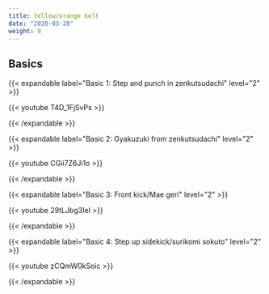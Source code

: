 ```yaml
---
title: Yellow/orange belt
date: "2020-03-28"
weight: 8
---
```


## Basics

{{< expandable label="Basic 1: Step and punch in zenkutsudachi" level="2" >}}

{{< youtube T4D_1FjSvPs >}}

{{< /expandable >}}

{{< expandable label="Basic 2: Gyakuzuki from zenkutsudachi" level="2" >}}

{{< youtube CGii7Z6Ji1o >}}

{{< /expandable >}}

{{< expandable label="Basic 3: Front kick/Mae geri" level="2" >}}

{{< youtube 29tLJbg3IeI >}}

{{< /expandable >}}

{{< expandable label="Basic 4: Step up sidekick/surikomi sokuto" level="2" >}}

{{< youtube zCQmW0kSoic >}}

{{< /expandable >}}

